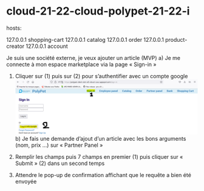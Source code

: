 ﻿# cloud-21-22-cloud-polypet-21-22-i

hosts:

127.0.0.1 shopping-cart
127.0.0.1 catalog
127.0.0.1 order
127.0.0.1 product-creator
127.0.0.1 account

Je suis une société externe, je veux ajouter un article (MVP)
a)	Je me connecte à mon espace marketplace via la page « Sign-in »  
1.	Cliquer sur (1) puis sur (2) pour s’authentifier avec un compte google
![alt text](https://github.com/pns-si5-cloud/cloud-21-22-cloud-polypet-21-22-i/blob/main/img/1.png?raw=true)
b)	Je fais une demande d’ajout d’un article avec les bons arguments (nom, prix …) sur « Partner Panel »
1.	Remplir les champs puis 7 champs en premier (1) puis cliquer sur « Submit » (2) dans un second temps
  
2.	Attendre le pop-up de confirmation affichant que le requête a bien été envoyée 
